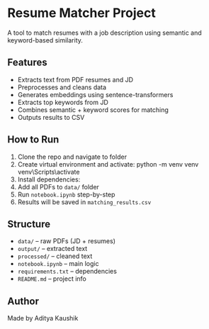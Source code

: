 # Resume Matcher Project

A tool to match resumes with a job description using semantic and keyword-based similarity.

## Features

- Extracts text from PDF resumes and JD
- Preprocesses and cleans data
- Generates embeddings using sentence-transformers
- Extracts top keywords from JD
- Combines semantic + keyword scores for matching
- Outputs results to CSV

## How to Run

1. Clone the repo and navigate to folder  
2. Create virtual environment and activate:
python -m venv venv
venv\Scripts\activate
3. Install dependencies:
4. Add all PDFs to `data/` folder  
5. Run `notebook.ipynb` step-by-step  
6. Results will be saved in `matching_results.csv`

## Structure

- `data/` – raw PDFs (JD + resumes)  
- `output/` – extracted text  
- `processed/` – cleaned text  
- `notebook.ipynb` – main logic  
- `requirements.txt` – dependencies  
- `README.md` – project info

## Author

Made by Aditya Kaushik
